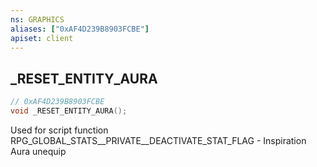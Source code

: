 ```yaml
---
ns: GRAPHICS
aliases: ["0xAF4D239B8903FCBE"]
apiset: client
---
```

## _RESET_ENTITY_AURA

```c
// 0xAF4D239B8903FCBE
void _RESET_ENTITY_AURA();
```

Used for script function RPG_GLOBAL_STATS__PRIVATE__DEACTIVATE_STAT_FLAG - Inspiration Aura unequip




